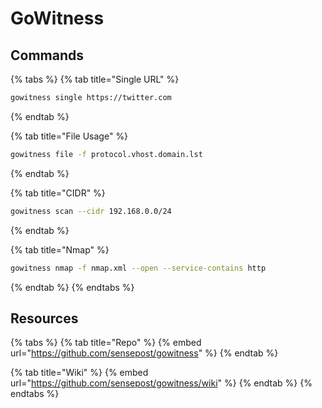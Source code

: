 # GoWitness

## Commands

{% tabs %}
{% tab title="Single URL" %}
```bash
gowitness single https://twitter.com
```
{% endtab %}

{% tab title="File Usage" %}
```bash
gowitness file -f protocol.vhost.domain.lst
```
{% endtab %}

{% tab title="CIDR" %}
```bash
gowitness scan --cidr 192.168.0.0/24
```
{% endtab %}

{% tab title="Nmap" %}
```bash
gowitness nmap -f nmap.xml --open --service-contains http
```
{% endtab %}
{% endtabs %}

## Resources

{% tabs %}
{% tab title="Repo" %}
{% embed url="https://github.com/sensepost/gowitness" %}
{% endtab %}

{% tab title="Wiki" %}
{% embed url="https://github.com/sensepost/gowitness/wiki" %}
{% endtab %}
{% endtabs %}
